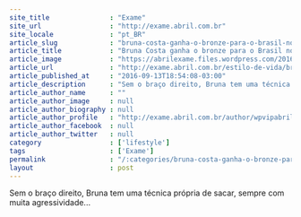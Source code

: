 ```yaml
---
site_title               : "Exame"
site_url                 : "http://exame.abril.com.br"
site_locale              : "pt_BR"
article_slug             : "bruna-costa-ganha-o-bronze-para-o-brasil-no-tenis-de-mesa"
article_title            : "Bruna Costa ganha o bronze para o Brasil no tênis de mesa"
article_image            : "https://abrilexame.files.wordpress.com/2016/09/size_960_16_9_bruna-costa.jpg?quality=70&strip=all&w=960"
article_url              : "http://exame.abril.com.br/estilo-de-vida/bruna-costa-ganha-o-bronze-para-o-brasil-no-tenis-de-mesa/"
article_published_at     : "2016-09-13T18:54:08-03:00"
article_description      : "Sem o braço direito, Bruna tem uma técnica própria de sacar, sempre com muita agressividade..."
article_author_name      : ""
article_author_image     : null
article_author_biography : null
article_author_profile   : "http://exame.abril.com.br/author/wpvipabril/"
article_author_facebook  : null
article_author_twitter   : null
category                 : ['lifestyle']
tags                     : ['Exame']
permalink                : "/:categories/bruna-costa-ganha-o-bronze-para-o-brasil-no-tenis-de-mesa/"
layout                   : post
---
```


Sem o braço direito, Bruna tem uma técnica própria de sacar, sempre com muita agressividade...
